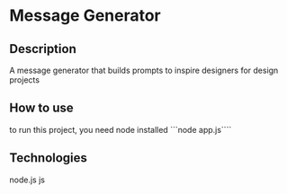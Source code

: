 # Message Generator

## Description
A message generator that builds prompts to inspire designers for design projects

## How to use
to run this project, you need node installed
```node app.js````

## Technologies
node.js js